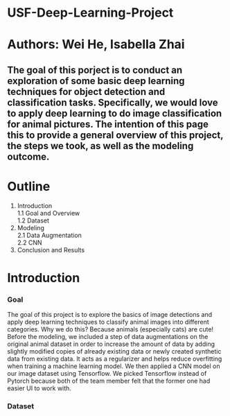# USF-Deep-Learning-Project

# Authors: Wei He, Isabella Zhai
## The goal of this porject is to conduct an exploration of some basic deep learning techniques for object detection and classification tasks. Specifically, we would love to apply deep learning to do image classification for animal pictures. The intention of this page this to provide a general overview of this project, the steps we took, as well as the modeling outcome.

# Outline
1. Introduction<br />
  1.1 Goal and Overview<br />
  1.2 Dataset<br />
2. Modeling<br />
  2.1 Data Augmentation<br />
  2.2 CNN<br />
3. Conclusion and Results<br />

# Introduction
### Goal
The goal of this project is to explore the basics of image detections and apply deep learning techniques to classify animal images into different categories. Why we do this? Because animals (especially cats) are cute! Before the modeling, we included a step of data augmentations on the original animal dataset in order to increase the amount of data by adding slightly modified copies of already existing data or newly created synthetic data from existing data. It acts as a regularizer and helps reduce overfitting when training a machine learning model. We then applied a CNN model on our image dataset using Tensorflow. We picked Tensorflow instead of Pytorch because both of the team member felt that the former one had easier UI to work with. <br />

### Dataset

